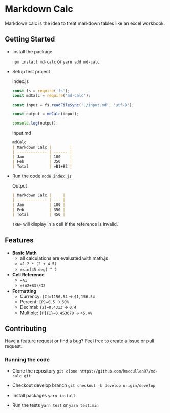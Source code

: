# Markdown Calc

Markdown calc is the idea to treat markdown tables like an excel workbook.

## Getting Started

- Install the package

  `npm install md-calc` or `yarn add md-calc`

- Setup test project

  index.js

  ```js
  const fs = require('fs');
  const mdCalc = require('md-calc');

  const input = fs.readFileSync('./input.md', 'utf-8');

  const output = mdCalc(input);

  console.log(output);
  ```

  input.md

  ```md
  mdCalc
  | Markdown Calc |        |
  | ------------- | ------ |
  | Jan           | 100    |
  | Feb           | 350    |
  | Total         | =B1+B2 |
  ```

- Run the code
  `node index.js`

  Output

  ```md
  | Markdown Calc |     |
  | ------------- | --- |
  | Jan           | 100 |
  | Feb           | 350 |
  | Total         | 450 |
  ```

  `!REF` will display in a cell if the reference is invalid.

## Features

- **Basic Math**
  - all calculations are evaluated with math.js
  - `=1.2 * (2 + 4.5)`
  - `=sin(45 deg) ^ 2`
- **Cell Reference**
  - `=A1`
  - `=(A2+B3)/D2`
- **Formatting**
  - Currency: `[C]=1156.54` -> `$1,156.54`
  - Percent: `[P]=0.5` -> `50%`
  - Decimal: `{2}=0.4313` -> `0.4`
  - Multiple: `[P]{1}=0.453678` -> `45.4%`

## Contributing

Have a feature request or find a bug? Feel free to create a issue or pull request.

### Running the code

- Clone the repository
  `git clone https://github.com/kmccullen97/md-calc.git`

- Checkout develop branch
  `git checkout -b develop origin/develop`

- Install packages
  `yarn install`

- Run the tests
  `yarn test` or `yarn test:min`
